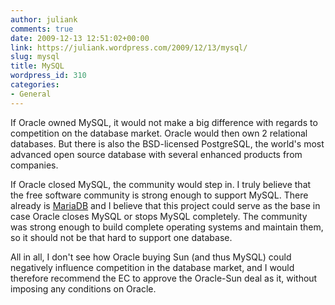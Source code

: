 ```yaml
---
author: juliank
comments: true
date: 2009-12-13 12:51:02+00:00
link: https://juliank.wordpress.com/2009/12/13/mysql/
slug: mysql
title: MySQL
wordpress_id: 310
categories:
- General
---
```


If Oracle owned MySQL, it would not make a big difference with regards to competition on the database market. Oracle would then own 2 relational databases. But there is also the BSD-licensed PostgreSQL, the world's most advanced open source database with several enhanced products from companies.

If Oracle closed MySQL, the community would step in. I truly believe that the free software community is strong enough to support MySQL. There already is [MariaDB](http://askmonty.org/) and I believe that this project could serve as the base in case Oracle closes MySQL or stops MySQL completely. The community was strong enough to build complete operating systems and maintain them, so it should not be that hard to support one database.

All in all, I don't see how Oracle buying Sun (and thus MySQL) could negatively influence competition in the database market, and I would therefore recommend the EC to approve the Oracle-Sun deal as it, without imposing any conditions on Oracle.
